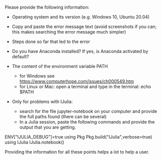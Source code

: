 
Please provide the following information:

* Operating system and its version (e.g. Windows 10, Ubuntu 20.04)

* Copy and paste the error message text (avoid screenshots if you can; this makes searching the error message much simpler)

* Steps done so far that led to the error

* Do you have Anaconda installed? If yes, is Anaconda activated by default?

* The content of the environment variable PATH
    * for Windows see https://www.computerhope.com/issues/ch000549.htm
    * for Linux or Mac: open a terminal and type in the terminal: echo $PATH


* Only for problems with IJulia:
    * search for the file jupyter-notebook on your computer and provide the full paths found (there can be several)
    * In a Julia session, paste the following commands and provide the output that you are getting.


ENV["IJULIA_DEBUG"]=true
using Pkg
Pkg.build("IJulia",verbose=true)
using IJulia
IJulia.notebook()


Providing the information for all these points helps a lot to help a user.

